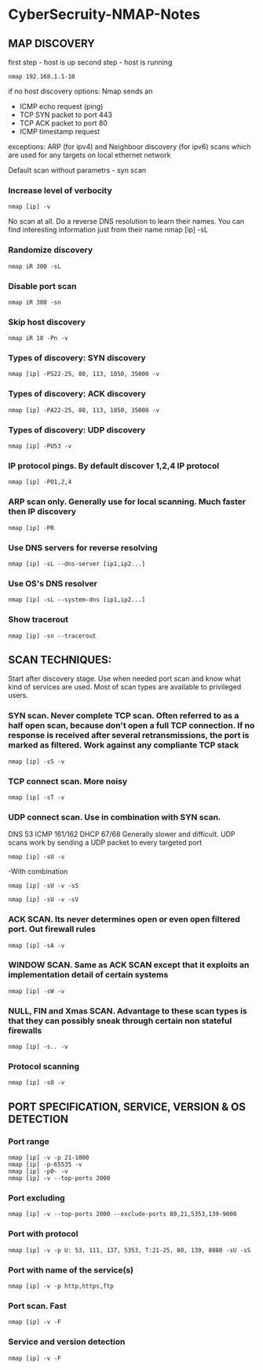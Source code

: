 # CyberSecruity-NMAP-Notes

## MAP DISCOVERY
first step - host is up
second step - host is running

    nmap 192.168.1.1-10

if no host discovery options: Nmap sends an
- ICMP echo request (ping)
- TCP SYN packet to port 443
- TCP ACK packet to port 80
- ICMP timestamp request

exceptions:
ARP (for ipv4) and Neighboor discovery (for ipv6) scans which are used for any targets on local ethernet network

Default scan without parametrs - syn scan

### Increase level of verbocity
    nmap [ip] -v

No scan at all. Do a reverse DNS resolution to learn their names. You can find interesting information just from their name
    nmap [ip] -sL

### Randomize discovery 
    nmap iR 300 -sL

### Disable port scan 
    nmap iR 300 -sn

### Skip host discovery
    nmap iR 10 -Pn -v

### Types of discovery: SYN discovery
    nmap [ip] -PS22-25, 80, 113, 1050, 35000 -v

### Types of discovery: ACK discovery
    nmap [ip] -PA22-25, 80, 113, 1050, 35000 -v

### Types of discovery: UDP discovery
    nmap [ip] -PU53 -v

### IP protocol pings. By default discover 1,2,4 IP protocol
    nmap [ip] -PO1,2,4

### ARP scan only. Generally use for local scanning. Much faster then IP discovery
    nmap [ip] -PR

 ### Use DNS servers for reverse resolving
    nmap [ip] -sL --dns-server [ip1,ip2...]

### Use OS's DNS resolver
    nmap [ip] -sL --system-dns [ip1,ip2...]

### Show tracerout 
    nmap [ip] -sn --tracerout

## SCAN TECHNIQUES:
Start after discovery stage. Use when needed port scan and know what kind of services are used. Most of scan types are available to privileged users.

### SYN scan. Never complete TCP scan. Often referred to as a half open scan, because don't open a full TCP connection. If no response is received after several retransmissions, the port is marked as filtered. Work against any compliante TCP stack
    nmap [ip] -sS -v

### TCP connect scan. More noisy
    nmap [ip] -sT -v

### UDP connect scan. Use in combination with SYN scan. 
DNS 53
ICMP 161/162
DHCP 67/68
Generally slower and difficult. UDP scans work by sending a UDP packet to every targeted port

    nmap [ip] -sU -v

-With combination

    nmap [ip] -sU -v -sS

    nmap [ip] -sU -v -sV

### ACK SCAN. Its never determines open or even open filtered port. Out firewall rules
    nmap [ip] -sA -v

### WINDOW SCAN. Same as ACK SCAN except that it exploits an implementation detail of certain systems
    nmap [ip] -sW -v

### NULL, FIN and Xmas SCAN. Advantage to these scan types is that they can possibly sneak through certain non stateful firewalls
    nmap [ip] -s.. -v

### Protocol scanning
    nmap [ip] -sO -v

## PORT SPECIFICATION, SERVICE, VERSION & OS DETECTION
### Port range
    nmap [ip] -v -p 21-1000
    nmap [ip] -p-65535 -v
    nmap [ip] -p0- -v
    nmap [ip] -v --top-ports 2000
    
### Port excluding
    nmap [ip] -v --top-ports 2000 --exclude-ports 80,21,5353,139-9000
    
### Port with protocol
    nmap [ip] -v -p U: 53, 111, 137, 5353, T:21-25, 80, 139, 8080 -sU -sS

### Port with name of the service(s)
    nmap [ip] -v -p http,https,ftp
    
### Port scan. Fast
    nmap [ip] -v -F
    
### Service and version detection
    nmap [ip] -v -F










